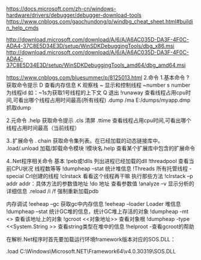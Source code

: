 

https://docs.microsoft.com/zh-cn/windows-hardware/drivers/debugger/debugger-download-tools
https://www.cnblogs.com/gaochundong/p/windbg_cheat_sheet.html#buildin_help_cmds


http://download.microsoft.com/download/A/6/A/A6AC035D-DA3F-4F0C-ADA4-37C8E5D34E3D/setup/WinSDKDebuggingTools/dbg_x86.msi
http://download.microsoft.com/download/A/6/A/A6AC035D-DA3F-4F0C-ADA4-37C8E5D34E3D/setup/WinSDKDebuggingTools_amd64/dbg_amd64.msi

https://www.cnblogs.com/bluesummer/p/8125013.html
2.命令
1.基本命令
? 获取命令提示
D 查看内存信息
K 观察栈
~ 显示和控制线程 ~number s number为线程id 如：~1s为获取1号线程的上下文
Q 退出
!runaway 查看线程占用cpu时间,可看出哪个线程占用时间最高(所有线程)
.dump /ma E:/dumps/myapp.dmp 抓取dump

2.元命令
.help 获取命令提示
.cls 清屏
.ttime 查看线程占用cpu时间,可看出哪个线程占用时间最高（当前线程）

3..扩展命令
. chain 获取命令集列表。在已经加载的动态链接库中。
.load/.unload 加载/卸载命令模块
!模块名.help 查看某个扩展库中包含的扩展命令

4..Net程序相关命令
基本
!peb或!dlls 列出进程已经加载的dll
!threadpool 查看当前CPU状况 线程数等等
!dumpheap –stat 统计堆信息
!Threads 所有托管线程 -special Crl创建的线程
!clrstack 看看这个线程再干嘛 执行那些方法
!clrstack –p addr addr：具体方法的参数值地址
!do 地址 查看参数值
!analyze –v 显示分析的详细信息
.reload /i /f 强制重新加载pdb

内存调试
!eeheap –gc 获取gc中内存信息
!eeheap –loader Loader 堆信息
!dumpheap –stat 统计GC堆的信息，统计GC堆上存活的对象
!dumpheap -mt <> 查看该地址上的对象
!gcroot <<对象地址>> 查看对象根
!dumpheap -type <<System.String >> 查看string类型在堆中的信息
!helproot -查看gcroot的帮助

在解析.Net程序时首先要加载运行环境framework版本对应的SOS.DLL：

.load C:\Windows\Microsoft.NET\Framework64\v4.0.30319\SOS.DLL